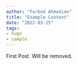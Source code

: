 ```yaml
---
author: "Farbod Ahmadian"
title: "Example Content"
date: "2022-03-15"
tags: 
- hugo
- sample
---
```


First Post.
Will be removed.